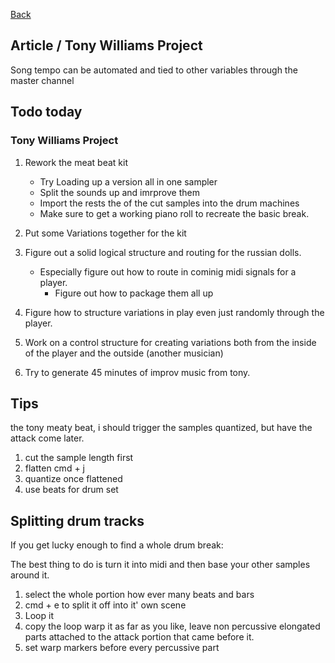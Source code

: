 [Back](README.md)

## Article / Tony Williams Project

Song tempo can be automated and tied to other variables through the master channel

## Todo today

### Tony Williams Project

1.  Rework the meat beat kit

    -   Try Loading up a version all in one sampler
    -   Split the sounds up and imrprove them
    -   Import the rests the of the cut samples into the drum machines
    -   Make sure to get a working piano roll to recreate the basic break.

2.  Put some Variations together for the kit

3.  Figure out a solid logical structure and routing for the russian dolls.

    -   Especially figure out how to route in cominig midi signals for a player.
        -   Figure out  how to package them all up

4.  Figure how to structure variations in play even just randomly through the player.
5.  Work on a control structure for creating variations both from the inside of the player and the outside (another musician)
6.  Try to generate 45 minutes of improv music from tony.

## Tips

the tony meaty beat, i should trigger the samples quantized, but have the attack come later.

1.  cut the sample length first
2.  flatten cmd + j
3.  quantize once flattened
4.  use beats for drum set

## Splitting drum tracks

If you get lucky enough to find a whole drum break:

The best thing to do is turn it into midi and then base your other samples around it.

1.  select the whole portion how ever many beats and bars
2.  cmd + e to split it off into it' own scene
3.  Loop it
4.  copy the loop warp it as far as you like, leave non percussive elongated parts attached to the attack portion that came before it.
5.  set warp markers before every percussive part
